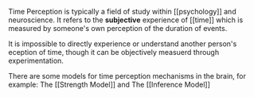 Time Perception is typically a field of study within [[psychology]] and neuroscience. It refers to the **subjective** experience of [[time]] which is measured by someone's own perception of the duration of events.

It is impossible to directly experience or understand another person's eception of time, though it can be objectively measuerd through experimentation.

There are some models for time perception mechanisms in the brain, for example: The [[Strength Model]] and The [[Inference Model]]